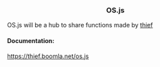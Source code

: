 <h3 align='center'> OS.js </h3>

OS.js will be a hub to share functions made by 
<a href="https://github.com/thief-hub" target="_blank">thief</a>

#### Documentation: 

<a href="https://thief.boomla.net/os.js" target="_blank">https://thief.boomla.net/os.js</a>

